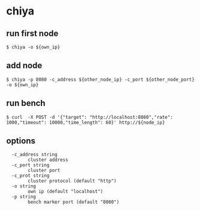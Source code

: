 # chiya

## run first node

```
$ chiya -o ${own_ip}
```

## add node

```
$ chiya -p 8080 -c_address ${other_node_ip} -c_port ${other_node_port} -o ${own_ip}
```

## run bench
```
$ curl  -X POST -d '{"target": "http://localhost:8080","rate": 1000,"timeout": 10000,"time_length": 60}' http://${node_ip}
```

## options

```
  -c_address string
    	cluster address
  -c_port string
    	cluster port
  -c_prot string
    	cluster protocol (default "http")
  -o string
    	own ip (default "localhost")
  -p string
    	bench marker port (default "8080")
```
